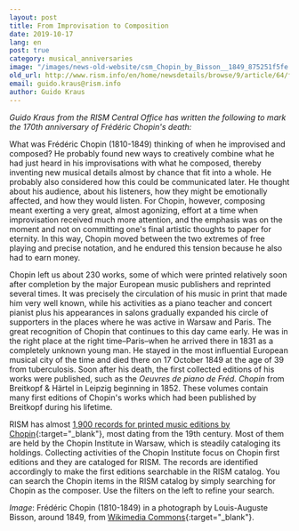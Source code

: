 ```yaml
---
layout: post
title: From Improvisation to Composition
date: 2019-10-17
lang: en
post: true
category: musical_anniversaries
image: "/images/news-old-website/csm_Chopin_by_Bisson__1849_875251f5fe.png"
old_url: http://www.rism.info/en/home/newsdetails/browse/9/article/64/from-improvisation-to-composition.html
email: guido.kraus@rism.info
author: Guido Kraus
---
```


_Guido Kraus from the RISM Central Office has written the following to mark the 170th anniversary of Frédéric Chopin's death:_

What was Frédéric Chopin (1810-1849) thinking of when he improvised and composed? He probably found new ways to creatively combine what he had just heard in his improvisations with what he composed, thereby inventing new musical details almost by chance that fit into a whole. He probably also considered how this could be communicated later. He thought about his audience, about his listeners, how they might be emotionally affected, and how they would listen. For Chopin, however, composing meant exerting a very great, almost agonizing, effort at a time when improvisation received much more attention, and the emphasis was on the moment and not on committing one's final artistic thoughts to paper for eternity. In this way, Chopin moved between the two extremes of free playing and precise notation, and he endured this tension because he also had to earn money.

Chopin left us about 230 works, some of which were printed relatively soon after completion by the major European music publishers and reprinted several times. It was precisely the circulation of his music in print that made him very well known, while his activities as a piano teacher and concert pianist plus his appearances in salons gradually expanded his circle of supporters in the places where he was active in Warsaw and Paris. The great recognition of Chopin that continues to this day came early. He was in the right place at the right time–Paris–when he arrived there in 1831 as a completely unknown young man. He stayed in the most influential European musical city of the time and died there on 17 October 1849 at the age of 39 from tuberculosis. Soon after his death, the first collected editions of his works were published, such as the _Oeuvres de piano de Fréd. Chopin_ from Breitkopf & Härtel in Leipzig beginning in 1852. These volumes contain many first editions of Chopin's works which had been published by Breitkopf during his lifetime.

RISM has almost [1,900 records for printed music editions by Chopin](https://opac.rism.info/search?View=rism&author=chopin&Language=en){:target="_blank"}, most dating from the 19th century. Most of them are held by the Chopin Institute in Warsaw, which is steadily cataloging its holdings. Collecting activities of the Chopin Institute focus on Chopin first editions and they are cataloged for RISM. The records are identified accordingly to make the first editions searchable in the RISM catalog. You can search the Chopin items in the RISM catalog by simply searching for Chopin as the composer. Use the filters on the left to refine your search.


_Image_: Frédéric Chopin (1810-1849) in a photograph by Louis-Auguste Bisson, around 1849, from [Wikimedia Commons](https://upload.wikimedia.org/wikipedia/commons/thumb/3/36/Fr%C3%A9d%C3%A9ric_Chopin_by_Bisson%2C_1849.png/800px-Fr%C3%A9d%C3%A9ric_Chopin_by_Bisson%2C_1849.png){:target="_blank"}.
